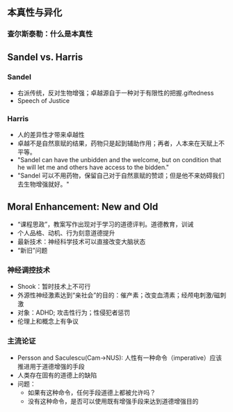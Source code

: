 ## 本真性与异化
### 查尔斯泰勒：什么是本真性
## Sandel vs. Harris
### Sandel
- 右派传统，反对生物增强；卓越源自于一种对于有限性的把握.giftedness
- Speech of Justice
### Harris
- 人的差异性才带来卓越性
- 卓越不是自然禀赋的结果，药物只是起到辅助作用；再者，人本来在天赋上不平等。
- "Sandel can have the unbidden and the welcome, but on condition that he will let me and others have access to the bidden."
- "Sandel 可以不用药物，保留自己对于自然禀赋的赞颂；但是他不来妨碍我们去生物增强就好。"
## Moral Enhancement: New and Old
- “课程思政”，教案写作出现对于学习的道德评判。道德教育，训诫
- 个人品格、动机、行为刻意道德提升
- 最新技术：神经科学技术可以直接改变大脑状态
- “新旧”问题
### 神经调控技术
- Shook：暂时技术上不可行
- 外源性神经激素达到“亲社会”的目的：催产素；改变血清素；经颅电刺激/磁刺激
- 对象：ADHD; 攻击性行为；性侵犯者惩罚
- 伦理上和概念上有争议
### 主流论证
- Persson and Saculescu(Cam->NUS): 人性有一种命令（imperative）应该推进用于道德增强的手段
- 人类存在固有的道德上的缺陷
- 问题：
    -  如果有这种命令，任何手段道德上都被允许吗？
    -  没有这种命令，是否可以使用既有增强手段来达到道德增强目的
